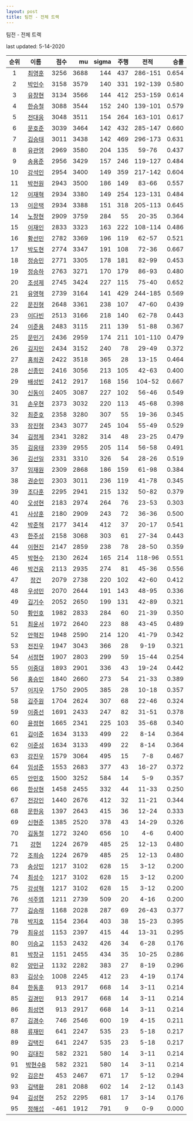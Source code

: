 ```yaml
---
layout: post
title: 팀전 - 전체 트랙
---
```


팀전 - 전체 트랙

last updated: 5-14-2020

| 순위 | 이름 | 점수 | mu | sigma | 주행 | 전적 | 승률 |
|:---:|:---:|---:|---:|---:|---:|:---:|---:|
| 1 | [최영훈](../choiyeonghun) | 3256 | 3688 | 144 | 437 | 286-151 | 0.654 |
| 2 | [박인수](../bakinsu) | 3158 | 3579 | 140 | 331 | 192-139 | 0.580 |
| 3 | [유창현](../yuchanghyeon) | 3134 | 3566 | 144 | 412 | 253-159 | 0.614 |
| 4 | [한승철](../hanseungcheol) | 3088 | 3544 | 152 | 240 | 139-101 | 0.579 |
| 5 | [전대웅](../jeondaewoong) | 3048 | 3511 | 154 | 264 | 163-101 | 0.617 |
| 6 | [문호준](../munhojun) | 3039 | 3464 | 142 | 432 | 285-147 | 0.660 |
| 7 | [김승태](../gimseungtae) | 3011 | 3438 | 142 | 469 | 296-173 | 0.631 |
| 8 | [유관영](../yugwanyeong) | 2969 | 3580 | 204 | 135 | 59-76 | 0.437 |
| 9 | [송용준](../songyongjun) | 2956 | 3429 | 157 | 246 | 119-127 | 0.484 |
| 10 | [강석인](../gangseokin) | 2954 | 3400 | 149 | 359 | 217-142 | 0.604 |
| 11 | [박천원](../bakcheonwon) | 2943 | 3500 | 186 | 149 | 83-66 | 0.557 |
| 12 | [이재혁](../ijaehyeok) | 2934 | 3380 | 149 | 254 | 123-131 | 0.484 |
| 13 | [이은택](../ieuntaek) | 2934 | 3388 | 151 | 318 | 205-113 | 0.645 |
| 14 | [노창현](../nochanghyeon) | 2909 | 3759 | 284 | 55 | 20-35 | 0.364 |
| 15 | [이재인](../ijaein) | 2833 | 3323 | 163 | 222 | 108-114 | 0.486 |
| 16 | [황선민](../hwangseongmin) | 2782 | 3369 | 196 | 119 | 62-57 | 0.521 |
| 17 | [박도현](../bakdohyeon) | 2774 | 3347 | 191 | 108 | 72-36 | 0.667 |
| 18 | [정승민](../jeongseungmin) | 2771 | 3305 | 178 | 181 | 82-99 | 0.453 |
| 19 | [정승하](../jeongseungha) | 2763 | 3271 | 170 | 179 | 86-93 | 0.480 |
| 20 | [조성제](../joseongje) | 2745 | 3424 | 227 | 115 | 75-40 | 0.652 |
| 21 | [유영혁](../yuyeonghyeok) | 2739 | 3164 | 141 | 429 | 244-185 | 0.569 |
| 22 | [문진형](../munjinhyeong) | 2648 | 3361 | 238 | 107 | 47-60 | 0.439 |
| 23 | [이다빈](../idabin) | 2513 | 3166 | 218 | 140 | 62-78 | 0.443 |
| 24 | [이준용](../ijunyong) | 2483 | 3115 | 211 | 139 | 51-88 | 0.367 |
| 25 | [문민기](../munmingi) | 2436 | 2959 | 174 | 211 | 101-110 | 0.479 |
| 26 | [김지민](../gimjimin) | 2434 | 3152 | 240 | 78 | 29-49 | 0.372 |
| 27 | [홍희권](../hongheegweon) | 2422 | 3518 | 365 | 28 | 13-15 | 0.464 |
| 28 | [신종민](../shinjongmin) | 2416 | 3056 | 213 | 105 | 42-63 | 0.400 |
| 29 | [배성빈](../baeseongbin) | 2412 | 2917 | 168 | 156 | 104-52 | 0.667 |
| 30 | [신동이](../shindongi) | 2405 | 3087 | 227 | 102 | 56-46 | 0.549 |
| 31 | [손우현](../sonuhyeon) | 2373 | 3032 | 220 | 113 | 45-68 | 0.398 |
| 32 | [최준호](../choijunho) | 2358 | 3280 | 307 | 55 | 19-36 | 0.345 |
| 33 | [장진형](../jangjinhyeong) | 2343 | 3077 | 245 | 104 | 55-49 | 0.529 |
| 34 | [김정제](../gimjeongje) | 2341 | 3282 | 314 | 48 | 23-25 | 0.479 |
| 35 | [김응태](../gimeungtae) | 2339 | 2955 | 205 | 114 | 56-58 | 0.491 |
| 36 | [김선일](../gimseonil) | 2331 | 3310 | 326 | 54 | 28-26 | 0.519 |
| 37 | [임재원](../imjaewon) | 2309 | 2868 | 186 | 159 | 61-98 | 0.384 |
| 38 | [권순민](../gweonsoonmin) | 2303 | 3011 | 236 | 119 | 41-78 | 0.345 |
| 39 | [조다훈](../jodahun) | 2295 | 2941 | 215 | 132 | 50-82 | 0.379 |
| 40 | [오성현](../oseonghyeon) | 2183 | 2974 | 264 | 76 | 23-53 | 0.303 |
| 41 | [사상훈](../sasanghun) | 2180 | 2909 | 243 | 72 | 36-36 | 0.500 |
| 42 | [박준혁](../bakjunhyeok) | 2177 | 3414 | 412 | 37 | 20-17 | 0.541 |
| 43 | [한주성](../hanjuseong) | 2158 | 3068 | 303 | 61 | 27-34 | 0.443 |
| 44 | [이현진](../ihyeonjin) | 2147 | 2859 | 238 | 78 | 28-50 | 0.359 |
| 45 | [박현수](../bakhyeonsu) | 2130 | 2624 | 165 | 214 | 118-96 | 0.551 |
| 46 | [박건웅](../bakgeonung) | 2113 | 2935 | 274 | 81 | 45-36 | 0.556 |
| 47 | [장건](../janggeon) | 2079 | 2738 | 220 | 102 | 42-60 | 0.412 |
| 48 | [우성민](../useongmin) | 2070 | 2644 | 191 | 143 | 48-95 | 0.336 |
| 49 | [김기수](../gimgisu) | 2052 | 2650 | 199 | 131 | 42-89 | 0.321 |
| 50 | [황인호](../hwanginho) | 1982 | 2833 | 284 | 60 | 21-39 | 0.350 |
| 51 | [최윤서](../choiyunseo) | 1972 | 2640 | 223 | 88 | 43-45 | 0.489 |
| 52 | [안혁진](../anhyeokjin) | 1948 | 2590 | 214 | 120 | 41-79 | 0.342 |
| 53 | [전진우](../jeonjinwoo) | 1947 | 3043 | 366 | 28 | 9-19 | 0.321 |
| 54 | [서정현](../seojeonghyeon) | 1907 | 2803 | 299 | 59 | 15-44 | 0.254 |
| 55 | [이중대](../ijungdae) | 1893 | 2901 | 336 | 43 | 19-24 | 0.442 |
| 56 | [홍승민](../hongseungmin) | 1840 | 2660 | 273 | 54 | 21-33 | 0.389 |
| 57 | [이지우](../ijiu) | 1750 | 2905 | 385 | 28 | 10-18 | 0.357 |
| 58 | [김주원](../gimjuwon) | 1704 | 2624 | 307 | 68 | 22-46 | 0.324 |
| 59 | [이중선](../ijungseon) | 1691 | 2433 | 247 | 82 | 31-51 | 0.378 |
| 60 | [윤정현](../yunjeonghyeon) | 1665 | 2341 | 225 | 103 | 35-68 | 0.340 |
| 61 | [김이준](../gimijun) | 1634 | 3133 | 499 | 22 | 8-14 | 0.364 |
| 62 | [이준성](../ijunseong) | 1634 | 3133 | 499 | 22 | 8-14 | 0.364 |
| 63 | [강진우](../gangjinwu) | 1579 | 3064 | 495 | 15 | 7-8 | 0.467 |
| 64 | [임성준](../imseongjun) | 1553 | 2683 | 377 | 43 | 16-27 | 0.372 |
| 65 | [안민호](../anminho) | 1500 | 3252 | 584 | 14 | 5-9 | 0.357 |
| 66 | [한상현](../hansanghyeon) | 1458 | 2455 | 332 | 44 | 11-33 | 0.250 |
| 67 | [전강인](../jeongangin) | 1440 | 2676 | 412 | 32 | 11-21 | 0.344 |
| 68 | [문한웅](../munhanung) | 1397 | 2643 | 415 | 36 | 12-24 | 0.333 |
| 69 | [신현준](../shinhyeonjun) | 1385 | 2520 | 378 | 43 | 14-29 | 0.326 |
| 70 | [김동철](../gimdongcheol) | 1272 | 3240 | 656 | 10 | 4-6 | 0.400 |
| 71 | [강현](../ganghyeon) | 1224 | 2679 | 485 | 25 | 12-13 | 0.480 |
| 72 | [조희승](../joheeseung) | 1224 | 2679 | 485 | 25 | 12-13 | 0.480 |
| 73 | [송상민](../songsangmin) | 1217 | 3102 | 628 | 15 | 3-12 | 0.200 |
| 74 | [최성수](../choiseongsu) | 1217 | 3102 | 628 | 15 | 3-12 | 0.200 |
| 75 | [강성혁](../gangseonghyeok) | 1217 | 3102 | 628 | 15 | 3-12 | 0.200 |
| 76 | [석주엽](../seokjuyeob) | 1211 | 2739 | 509 | 20 | 4-16 | 0.200 |
| 77 | [김승래](../gimseungrae) | 1168 | 2028 | 287 | 69 | 26-43 | 0.377 |
| 78 | [박지호](../bakjiho) | 1154 | 2364 | 403 | 38 | 15-23 | 0.395 |
| 79 | [최유성](../choiyuseong) | 1153 | 2397 | 415 | 44 | 13-31 | 0.295 |
| 80 | [이승교](../iseunggyo) | 1153 | 2432 | 426 | 34 | 6-28 | 0.176 |
| 81 | [박창규](../bakchanggyu) | 1151 | 2455 | 434 | 35 | 10-25 | 0.286 |
| 82 | [양민규](../yangmingyu) | 1132 | 2282 | 383 | 27 | 8-19 | 0.296 |
| 83 | [김상수](../gimsangsu) | 1008 | 2245 | 412 | 23 | 4-19 | 0.174 |
| 84 | [한동훈](../handonghun) | 913 | 2917 | 668 | 14 | 3-11 | 0.214 |
| 85 | [김경민](../gimgyeongmin) | 913 | 2917 | 668 | 14 | 3-11 | 0.214 |
| 86 | [최성연](../choiseongyeon) | 913 | 2917 | 668 | 14 | 3-11 | 0.214 |
| 87 | [김경수](../gimgyeongsu) | 746 | 2546 | 600 | 19 | 4-15 | 0.211 |
| 88 | [류재민](../ryujaemin) | 641 | 2247 | 535 | 23 | 5-18 | 0.217 |
| 89 | [김택진](../gimtaekjin) | 641 | 2247 | 535 | 23 | 5-18 | 0.217 |
| 90 | [김대진](../gimdaejin) | 582 | 2321 | 580 | 14 | 3-11 | 0.214 |
| 91 | [박현수B](../bakhyeonsu-b) | 582 | 2321 | 580 | 14 | 3-11 | 0.214 |
| 92 | [김은찬](../gimeunchan) | 453 | 2467 | 671 | 17 | 5-12 | 0.294 |
| 93 | [김택환](../gimtaekhwan) | 281 | 2088 | 602 | 14 | 2-12 | 0.143 |
| 94 | [김성현](../gimseonghyeon) | 252 | 2295 | 681 | 17 | 3-14 | 0.176 |
| 95 | [정해섭](../jeonghaeseop) | -461 | 1912 | 791 | 9 | 0-9 | 0.000 |
